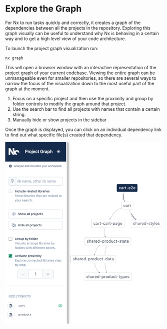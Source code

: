 # Explore the Graph

For Nx to run tasks quickly and correctly, it creates a graph of the dependencies between all the projects in the
repository. Exploring this graph visually can be useful
to understand why Nx is behaving in a certain way and to get a
high level view of your code architecture.

To launch the project graph visualization run:

```shell
nx graph
```

This will open a browser window with an interactive representation of the project graph of your current codebase.
Viewing the entire graph can be unmanageable even for smaller repositories, so there are several ways to narrow the
focus of the visualization down to the most useful part of the graph at the moment.

1. Focus on a specific project and then use the proximity and group by folder controls to modify the graph around that
   project.
2. Use the search bar to find all projects with names that contain a certain string.
3. Manually hide or show projects in the sidebar

Once the graph is displayed, you can click on an individual dependency link to find out what specific file(s) created
that dependency.

![Project Graph screenshot](../images/project-graph.png)
